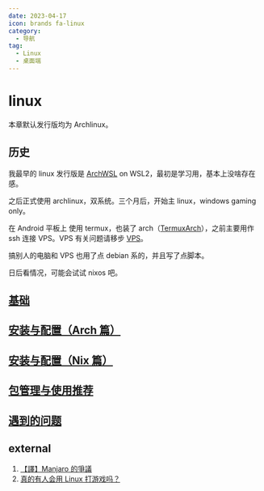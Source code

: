 ```yaml
---
date: 2023-04-17
icon: brands fa-linux
category:
  - 导航
tag:
  - Linux
  - 桌面端
---
```


# linux

本章默认发行版均为 Archlinux。

## 历史

我最早的 linux 发行版是 [ArchWSL](https://github.com/yuk7/ArchWSL) on WSL2，最初是学习用，基本上没啥存在感。

之后正式使用 archlinux，双系统。三个月后，开始主 linux，windows gaming only。

在 Android 平板上 使用 termux，也装了 arch（[TermuxArch](https://github.com/TermuxArch/TermuxArch)），之前主要用作 ssh 连接 VPS。VPS 有关问题请移步 [VPS](../proxy/vps.md)。

搞别人的电脑和 VPS 也用了点 debian 系的，并且写了点脚本。

日后看情况，可能会试试 nixos 吧。

## [基础](./basic.md)

## [安装与配置（Arch 篇）](./install_and_config.md)

## [安装与配置（Nix 篇）](./nix.md)

## [包管理与使用推荐](./package.md)

## [遇到的问题](./problem.md)

## external

1. [【譯】Manjaro 的爭議](https://blog.origincode.me/manjaro-controversies/)
2. [真的有人会用 Linux 打游戏吗？](https://sspai.com/post/89743)
